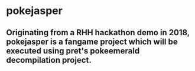 # pokejasper

## Originating from a RHH hackathon demo in 2018, pokejasper is a fangame project which will be executed using pret's pokeemerald decompilation project.





